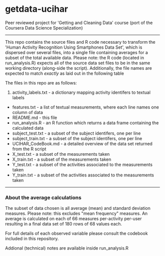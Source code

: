 getdata-ucihar
====================

Peer reviewed project for 'Getting and Cleaning Data' course (port of the Coursera Data Science Specialization)

--------------------

This repo contains the source files and R code necessary to transform the 'Human Activity Recognition Using Smartphones Data Set',
which is dispersed over several files, into a single file containing averages for a subset of the total available data. Please
note: the R code (located in run_analysis.R) expects all of the source data set files to be in the same working directory
(along-side the script). Additionally, the file names are expected to match _exactly_ as laid out in the following table

The files in this repo are as follows:

1.  activity_labels.txt  -  a dictionary mapping activity identifers to textual labels
*   features.txt         -  a list of textual measurements, where each line names one column of data
*   README.md            -  this file
*   run_analysis.R       -  an R function which returns a data frame containing the calculated data
*   subject_test.txt     -  a subset of the subject identifers, one per line
*   subject_train.txt    -  a subset of the subject identifers, one per line
*   UCIHAR_CodeBook.md   -  a detailed overview of the data set returned from the R script
*   X_test.txt           -  a subset of the measurements taken
*   X_train.txt          -  a subset of the measurements taken
*   Y_test.txt           -  a subset of the activities associated to the measurements taken
*   Y_train.txt          -  a subset of the activities associated to the measurements taken

--------------------

### About the average calculations

The subset of data chosen is all average (mean) and standard deviation measures. Please note: this excludes "mean frequency" measures.
An average is calculated on each of 66 measures per-activity per-user resulting in a final data set of 180 rows of 68 values each.

For full details of each observed variable please consult the codebook included in this repository.

Addional (technical) notes are available inside run_analysis.R
